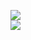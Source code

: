 [![](https://img.shields.io/badge/Made%20With-Github%20Spray-lightgrey.svg?style=for-the-badge&logo=github)](https://github.com/Annihil/github-spray#12182)  
[![](https://i.imgur.com/2DrTn0Z.gif)](https://github.com/Annihil/github-spray)